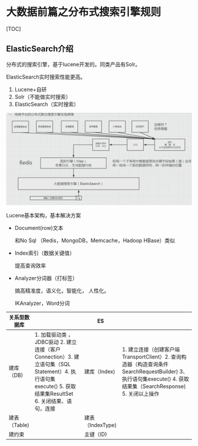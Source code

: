 

# 大数据前篇之分布式搜索引擎规则

[TOC]

## ElasticSearch介绍

分布式的搜索引擎，基于lucene开发的。同类产品有Solr。

ElasticSearch实时搜索性能更高。

1. Lucene+自研 
2. Solr（不能做实时搜索）
3. ElasticSearch（实时搜索）

![1565304305149](img/search.png)

Lucene基本架构，基本解决方案

* Document(row)文本

  和No Sql （Redis，MongoDB，Memcache，Hadoop HBase）类似

* Index索引（数据关键值）

  提高查询效率

* Analyzer分词器（打标签）

  搞高精准度，语义化，智能化， 人性化。

  IKAnalyzer，Word分词



| 关系型数据库 |               | ES               |      |
| ------------ | ------------- | ---------------- | ---- |
| 建库（DB)    | 1. 加载驱动类 ，JDBC驱动 2. 建立连接（客户Connection）3. 建立语句集（SQL Statement）4. 执行语句集 execute() 5. 获取结果集ResultSet 6. 关闭结果、语句，连接 | 建库（Index)     | 1. 建立连接（创建客户端TransportClient）2. 查询构造器（构造查询条件SearchRequestBuilder) 3、 执行语句集execute() 4. 获取结果集（SearchResponse) 5. 关闭以上操作 |
| 建表（Table) |              | 建表（IndexType) |      |
| 建约束       |               | 主键（ID)        |      |

